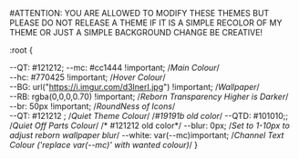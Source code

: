 #ATTENTION: YOU ARE ALLOWED TO MODIFY THESE THEMES BUT PLEASE DO NOT RELEASE A THEME IF IT IS A SIMPLE RECOLOR OF MY THEME OR JUST A SIMPLE BACKGROUND CHANGE BE CREATIVE!

:root {

--QT: #121212;
--mc: #cc1444 !important;                                    /*Main Colour*/     
--hc: #770425 !important;                                    /*Hover Colour*/       
--BG: url("https://i.imgur.com/d3lnerI.jpg") !important;     /*Wallpaper*/  
--RB: rgba(0,0,0,0.70) !important;                           /*Reborn Transparency Higher is Darker*/   
--br: 50px !important;                                       /*RoundNess of Icons*/     
--QT: #121212 ;                                              /*Quiet Theme Colour*/    /*#19191b old color*/
--QTD: #101010;;                                             /*Quiet Off Parts Colour*/  /* #121212 old color*/
--blur: 0px;                                                 /*Set to 1-10px to adjust reborn wallpaper blur*/
--white: var(--mc)important;                                 /*Channel Text Colour ('replace var(--mc)' with wanted colour)*/ 
}
